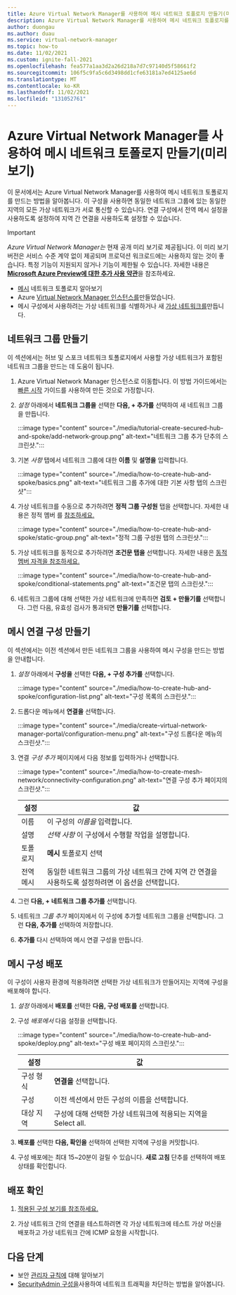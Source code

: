```yaml
---
title: Azure Virtual Network Manager를 사용하여 메시 네트워크 토폴로지 만들기(미리 보기)
description: Azure Virtual Network Manager를 사용하여 메시 네트워크 토폴로지를 만드는 방법을 알아봅니다.
author: duongau
ms.author: duau
ms.service: virtual-network-manager
ms.topic: how-to
ms.date: 11/02/2021
ms.custom: ignite-fall-2021
ms.openlocfilehash: fea577a1aa3d2a26d218a7d7c97140d5f58661f2
ms.sourcegitcommit: 106f5c9fa5c6d3498dd1cfe63181a7ed4125ae6d
ms.translationtype: MT
ms.contentlocale: ko-KR
ms.lasthandoff: 11/02/2021
ms.locfileid: "131052761"
---
```

# <a name="create-a-mesh-network-topology-with-azure-virtual-network-manager-preview"></a>Azure Virtual Network Manager를 사용하여 메시 네트워크 토폴로지 만들기(미리 보기)

이 문서에서는 Azure Virtual Network Manager를 사용하여 메시 네트워크 토폴로지를 만드는 방법을 알아봅니다. 이 구성을 사용하면 동일한 네트워크 그룹에 있는 동일한 지역의 모든 가상 네트워크가 서로 통신할 수 있습니다. 연결 구성에서 전역 메시 설정을 사용하도록 설정하여 지역 간 연결을 사용하도록 설정할 수 있습니다.

> [!IMPORTANT]
> *Azure Virtual Network Manager는* 현재 공개 미리 보기로 제공됩니다.
> 이 미리 보기 버전은 서비스 수준 계약 없이 제공되며 프로덕션 워크로드에는 사용하지 않는 것이 좋습니다. 특정 기능이 지원되지 않거나 기능이 제한될 수 있습니다.
> 자세한 내용은 [**Microsoft Azure Preview에 대한 추가 사용 약관**](https://azure.microsoft.com/support/legal/preview-supplemental-terms/)을 참조하세요.

* [메시](concept-connectivity-configuration.md#mesh-network-topology) 네트워크 토폴로지 알아보기
* Azure [Virtual Network Manager 인스턴스를](create-virtual-network-manager-portal.md#create-virtual-network-manager)만들었습니다.
* 메시 구성에서 사용하려는 가상 네트워크를 식별하거나 새 [가상 네트워크를](../virtual-network/quick-create-portal.md)만듭니다.

## <a name="create-a-network-group"></a>네트워크 그룹 만들기

이 섹션에서는 허브 및 스포크 네트워크 토폴로지에서 사용할 가상 네트워크가 포함된 네트워크 그룹을 만드는 데 도움이 됩니다.

1. Azure Virtual Network Manager 인스턴스로 이동합니다. 이 방법 가이드에서는 [빠른 시작](create-virtual-network-manager-portal.md) 가이드를 사용하여 만든 것으로 가정합니다.

1. *설정* 아래에서 **네트워크 그룹을** 선택한 **다음, + 추가를** 선택하여 새 네트워크 그룹을 만듭니다.

    :::image type="content" source="./media/tutorial-create-secured-hub-and-spoke/add-network-group.png" alt-text="네트워크 그룹 추가 단추의 스크린샷.":::

1. 기본 *사항* 탭에서 네트워크 그룹에 대한 **이름** 및 **설명을** 입력합니다.

    :::image type="content" source="./media/how-to-create-hub-and-spoke/basics.png" alt-text="네트워크 그룹 추가에 대한 기본 사항 탭의 스크린샷":::

1. 가상 네트워크를 수동으로 추가하려면 **정적 그룹 구성원** 탭을 선택합니다. 자세한 내용은 정적 멤버 를 [참조하세요.](concept-network-groups.md#static-membership)

    :::image type="content" source="./media/how-to-create-hub-and-spoke/static-group.png" alt-text="정적 그룹 구성원 탭의 스크린샷.":::

1. 가상 네트워크를 동적으로 추가하려면 **조건문 탭을** 선택합니다. 자세한 내용은 [동적 멤버 자격을 참조하세요.](concept-network-groups.md#dynamic-membership)

    :::image type="content" source="./media/how-to-create-hub-and-spoke/conditional-statements.png" alt-text="조건문 탭의 스크린샷.":::

1. 네트워크 그룹에 대해 선택한 가상 네트워크에 만족하면 **검토 + 만들기를** 선택합니다. 그런 다음, 유효성 검사가 통과되면 **만들기를** 선택합니다.

## <a name="create-a-mesh-connectivity-configuration"></a>메시 연결 구성 만들기

이 섹션에서는 이전 섹션에서 만든 네트워크 그룹을 사용하여 메시 구성을 만드는 방법을 안내합니다.

1. *설정* 아래에서 **구성을** 선택한 **다음, + 구성 추가를** 선택합니다.

    :::image type="content" source="./media/how-to-create-hub-and-spoke/configuration-list.png" alt-text="구성 목록의 스크린샷.":::

1. 드롭다운 메뉴에서 **연결을** 선택합니다.

    :::image type="content" source="./media/create-virtual-network-manager-portal/configuration-menu.png" alt-text="구성 드롭다운 메뉴의 스크린샷.":::

1. 연결 *구성 추가* 페이지에서 다음 정보를 입력하거나 선택합니다.

    :::image type="content" source="./media/how-to-create-mesh-network/connectivity-configuration.png" alt-text="연결 구성 추가 페이지의 스크린샷.":::

    | 설정 | 값 |
    | ------- | ----- |
    | 이름 | 이 구성의 *이름을* 입력합니다. |
    | 설명 | *선택 사항* 이 구성에서 수행할 작업을 설명합니다. |
    | 토폴로지 | **메시** 토폴로지 선택 |
    | 전역 메시 | 동일한 네트워크 그룹의 가상 네트워크 간에 지역 간 연결을 사용하도록 설정하려면 이 옵션을 선택합니다. |

1. 그런 **다음, + 네트워크 그룹 추가를** 선택합니다. 

1. 네트워크 *그룹 추가* 페이지에서 이 구성에 추가할 네트워크 그룹을 선택합니다. 그런 **다음, 추가를** 선택하여 저장합니다.

1. **추가를** 다시 선택하여 메시 연결 구성을 만듭니다.

## <a name="deploy-the-mesh-configuration"></a>메시 구성 배포

이 구성이 사용자 환경에 적용하려면 선택한 가상 네트워크가 만들어지는 지역에 구성을 배포해야 합니다.

1. *설정* 아래에서 **배포를** 선택한 **다음, 구성 배포를** 선택합니다.

1. 구성 *배포에서* 다음 설정을 선택합니다.

    :::image type="content" source="./media/how-to-create-hub-and-spoke/deploy.png" alt-text="구성 배포 페이지의 스크린샷.":::

    | 설정 | 값 |
    | ------- | ----- |
    | 구성 형식 | **연결을** 선택합니다. |
    | 구성 | 이전 섹션에서 만든 구성의 이름을 선택합니다. |
    | 대상 지역 | 구성에 대해 선택한 가상 네트워크에 적용되는 지역을 Select all. |

1. **배포를** 선택한 **다음, 확인을** 선택하여 선택한 지역에 구성을 커밋합니다.

1. 구성 배포에는 최대 15~20분이 걸릴 수 있습니다. **새로 고침** 단추를 선택하여 배포 상태를 확인합니다.

## <a name="confirm-deployment"></a>배포 확인

1. [적용된 구성 보기를 참조하세요.](how-to-view-applied-configurations.md)

1. 가상 네트워크 간의 연결을 테스트하려면 각 가상 네트워크에 테스트 가상 머신을 배포하고 가상 네트워크 간에 ICMP 요청을 시작합니다.

## <a name="next-steps"></a>다음 단계

- 보안 [관리자 규칙에](concept-security-admins.md) 대해 알아보기
- [SecurityAdmin 구성을](how-to-block-network-traffic-portal.md)사용하여 네트워크 트래픽을 차단하는 방법을 알아봅니다.
